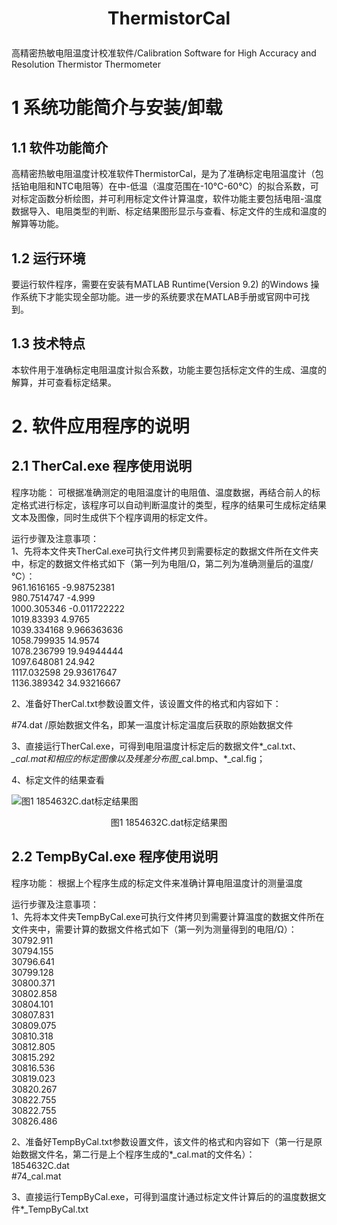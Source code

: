 # <p align="center">ThermistorCal</p>
高精密热敏电阻温度计校准软件/Calibration Software for High Accuracy and Resolution Thermistor Thermometer

# 1 系统功能简介与安装/卸载

## 1.1 软件功能简介
高精密热敏电阻温度计校准软件ThermistorCal，是为了准确标定电阻温度计（包括铂电阻和NTC电阻等）在中-低温（温度范围在-10℃-60℃）的拟合系数，可对标定函数分析绘图，并可利用标定文件计算温度，软件功能主要包括电阻-温度数据导入、电阻类型的判断、标定结果图形显示与查看、标定文件的生成和温度的解算等功能。

## 1.2 运行环境
要运行软件程序，需要在安装有MATLAB Runtime(Version 9.2) 的Windows 操作系统下才能实现全部功能。进一步的系统要求在MATLAB手册或官网中可找到。

## 1.3 技术特点
本软件用于准确标定电阻温度计拟合系数，功能主要包括标定文件的生成、温度的解算，并可查看标定结果。

# 2. 软件应用程序的说明

## 2.1 TherCal.exe 程序使用说明
程序功能：
	可根据准确测定的电阻温度计的电阻值、温度数据，再结合前人的标定格式进行标定，该程序可以自动判断温度计的类型，程序的结果可生成标定结果文本及图像，同时生成供下个程序调用的标定文件。


运行步骤及注意事项：<br>
1、先将本文件夹TherCal.exe可执行文件拷贝到需要标定的数据文件所在文件夹中，标定的数据文件格式如下（第一列为电阻/Ω，第二列为准确测量后的温度/℃）：<br>
961.1616165	-9.98752381<br>
980.7514747	-4.999<br>
1000.305346	-0.011722222<br>
1019.83393	4.9765<br>
1039.334168	9.966363636<br>
1058.799935	14.9574<br>
1078.236799	19.94944444<br>
1097.648081	24.942<br>
1117.032598	29.93617647<br>
1136.389342	34.93216667<br>

2、准备好TherCal.txt参数设置文件，该设置文件的格式和内容如下：

\#74.dat   /原始数据文件名，即某一温度计标定温度后获取的原始数据文件

3、直接运行TherCal.exe，可得到电阻温度计标定后的数据文件*_cal.txt、*_cal.mat和相应的标定图像以及残差分布图*_cal.bmp、*_cal.fig；

4、标定文件的结果查看

![图1 1854632C.dat标定结果图](./examples/1854631C/1854631C_cal.bmp)
<p align="center">图1 1854632C.dat标定结果图</p>


## 2.2 TempByCal.exe 程序使用说明
程序功能：
	根据上个程序生成的标定文件来准确计算电阻温度计的测量温度

运行步骤及注意事项：<br>
1、先将本文件夹TempByCal.exe可执行文件拷贝到需要计算温度的数据文件所在文件夹中，需要计算的数据文件格式如下（第一列为测量得到的电阻/Ω）：<br>
30792.911<br>
30794.155<br>
30796.641<br>
30799.128<br>
30800.371<br>
30802.858<br>
30804.101<br>
30807.831<br>
30809.075<br>
30810.318<br>
30812.805<br>
30815.292<br>
30816.536<br>
30819.023<br>
30820.267<br>
30822.755<br>
30822.755<br>
30826.486<br>

2、准备好TempByCal.txt参数设置文件，该文件的格式和内容如下（第一行是原始数据文件名，第二行是上个程序生成的*_cal.mat的文件名）：<br>
1854632C.dat <br>
\#74_cal.mat	<br>

3、直接运行TempByCal.exe，可得到温度计通过标定文件计算后的的温度数据文件*_TempByCal.txt

